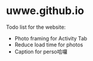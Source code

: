 # uwwe.github.io

Todo list for the website:
- Photo framing for Activity Tab
- Reduce load time for photos
- Caption for perso哈囉
